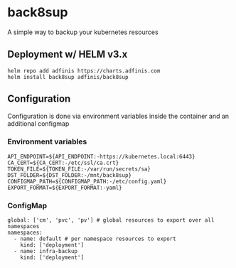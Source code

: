 # back8sup

A simple way to backup your kubernetes resources


## Deployment w/ HELM v3.x

```
helm repo add adfinis https://charts.adfinis.com
helm install back8sup adfinis/back8sup
```
## Configuration

Configuration is done via environment variables inside the container and an additional configmap


### Environment variables

```
API_ENDPOINT=${API_ENDPOINT:-https://kubernetes.local:6443}
CA_CERT=${CA_CERT:-/etc/ssl/ca.crt}
TOKEN_FILE=${TOKEN_FILE:-/var/run/secrets/sa}
DST_FOLDER=${DST_FOLDER:-/mnt/back8sup}
CONFIGMAP_PATH=${CONFIGMAP_PATH:-/etc/config.yaml}
EXPORT_FORMAT=${EXPORT_FORMAT:-yaml}
```

### ConfigMap

```
global: ['cm', 'pvc', 'pv'] # global resources to export over all namespaces
namespaces:
  - name: default # per namespace resources to export
    kind: ['deployment']
  - name: infra-backup
    kind: ['deployment']
```

